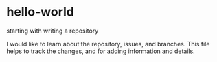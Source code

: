 # hello-world
starting with writing a repository

I would like to learn about the repository, issues, and branches. This file helps to track the changes, and for adding information and details. 
